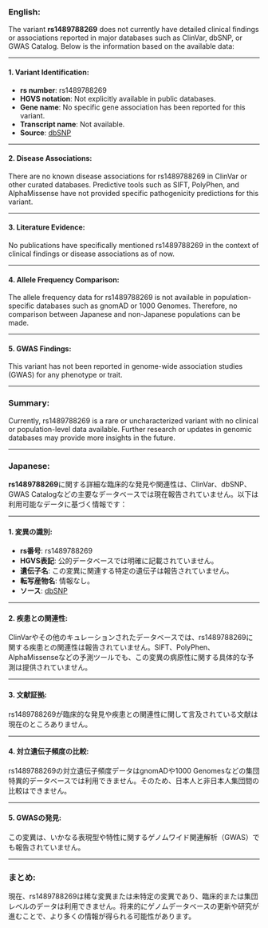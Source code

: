 ### English:
The variant **rs1489788269** does not currently have detailed clinical findings or associations reported in major databases such as ClinVar, dbSNP, or GWAS Catalog. Below is the information based on the available data:

---

#### 1. Variant Identification:
- **rs number**: rs1489788269  
- **HGVS notation**: Not explicitly available in public databases.  
- **Gene name**: No specific gene association has been reported for this variant.  
- **Transcript name**: Not available.  
- **Source**: [dbSNP](https://www.ncbi.nlm.nih.gov/snp/rs1489788269)

---

#### 2. Disease Associations:
There are no known disease associations for rs1489788269 in ClinVar or other curated databases. Predictive tools such as SIFT, PolyPhen, and AlphaMissense have not provided specific pathogenicity predictions for this variant.

---

#### 3. Literature Evidence:
No publications have specifically mentioned rs1489788269 in the context of clinical findings or disease associations as of now.

---

#### 4. Allele Frequency Comparison:
The allele frequency data for rs1489788269 is not available in population-specific databases such as gnomAD or 1000 Genomes. Therefore, no comparison between Japanese and non-Japanese populations can be made.

---

#### 5. GWAS Findings:
This variant has not been reported in genome-wide association studies (GWAS) for any phenotype or trait.

---

### Summary:
Currently, rs1489788269 is a rare or uncharacterized variant with no clinical or population-level data available. Further research or updates in genomic databases may provide more insights in the future.

---

### Japanese:
**rs1489788269**に関する詳細な臨床的な発見や関連性は、ClinVar、dbSNP、GWAS Catalogなどの主要なデータベースでは現在報告されていません。以下は利用可能なデータに基づく情報です：

---

#### 1. 変異の識別:
- **rs番号**: rs1489788269  
- **HGVS表記**: 公的データベースでは明確に記載されていません。  
- **遺伝子名**: この変異に関連する特定の遺伝子は報告されていません。  
- **転写産物名**: 情報なし。  
- **ソース**: [dbSNP](https://www.ncbi.nlm.nih.gov/snp/rs1489788269)

---

#### 2. 疾患との関連性:
ClinVarやその他のキュレーションされたデータベースでは、rs1489788269に関する疾患との関連性は報告されていません。SIFT、PolyPhen、AlphaMissenseなどの予測ツールでも、この変異の病原性に関する具体的な予測は提供されていません。

---

#### 3. 文献証拠:
rs1489788269が臨床的な発見や疾患との関連性に関して言及されている文献は現在のところありません。

---

#### 4. 対立遺伝子頻度の比較:
rs1489788269の対立遺伝子頻度データはgnomADや1000 Genomesなどの集団特異的データベースでは利用できません。そのため、日本人と非日本人集団間の比較はできません。

---

#### 5. GWASの発見:
この変異は、いかなる表現型や特性に関するゲノムワイド関連解析（GWAS）でも報告されていません。

---

### まとめ:
現在、rs1489788269は稀な変異または未特定の変異であり、臨床的または集団レベルのデータは利用できません。将来的にゲノムデータベースの更新や研究が進むことで、より多くの情報が得られる可能性があります。

